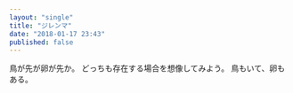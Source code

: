 ```yaml
---
layout: "single"
title: "ジレンマ"
date: "2018-01-17 23:43"
published: false
---
```


鳥が先が卵が先か。
どっちも存在する場合を想像してみよう。
鳥もいて、卵もある。
